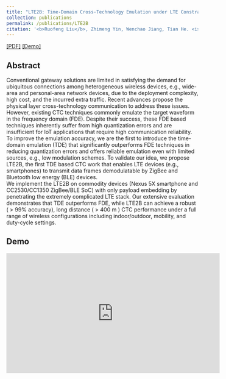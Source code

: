 ```yaml
---
title: "LTE2B: Time-Domain Cross-Technology Emulation under LTE Constraints."
collection: publications
permalink: /publications/LTE2B
citation: '<b>Ruofeng Liu</b>, Zhimeng Yin, Wenchao Jiang, Tian He. <i>17th ACM Conference on Embedded Networked Sensor Systems </i>. <b>(ACM Sensys 2019)</b>.'
---
```

[[PDF]](https://liux4189.github.io/files/LTE2B_Sensys_CameraReady.pdf) [[Demo]](https://youtu.be/DomGy6Az8ew)
## Abstract
Conventional gateway solutions are limited in satisfying the demand for ubiquitous connections among heterogeneous wireless devices, e.g., wide-area and personal-area network devices, due to the deployment complexity, high cost, and the incurred extra traffic. Recent advances propose the physical layer cross-technology communication to address these issues. However, existing CTC techniques commonly emulate the target waveform in the frequency domain (FDE). Despite their success, these FDE based techniques inherently suffer from high quantization errors and are insufficient for IoT applications that require high communication reliability.
<br>
To improve the emulation accuracy, we are the first to introduce the time-domain emulation (TDE) that significantly outperforms FDE techniques in reducing quantization errors and offers reliable emulation even with limited sources, e.g., low modulation schemes. To validate our idea, we propose LTE2B, the first TDE based CTC work that enables LTE devices (e.g., smartphones) to transmit data frames demodulatable by ZigBee and Bluetooth low energy (BLE) devices.
<br>
We implement the LTE2B on commodity devices (Nexus 5X smartphone and CC2530/CC1350 ZigBee/BLE SoC) with only payload embedding by penetrating the extremely complicated LTE stack. Our extensive evaluation demonstrates that TDE outperforms FDE, while LTE2B can achieve a robust ( > 99% accuracy), long distance ( > 400 m ) CTC performance under a full range of wireless configurations including indoor/outdoor, mobility, and duty-cycle settings.

## Demo
<iframe width="560" height="315" src="https://www.youtube.com/embed/DomGy6Az8ew" frameborder="0" allow="accelerometer; autoplay; encrypted-media; gyroscope; picture-in-picture" allowfullscreen></iframe>